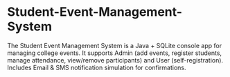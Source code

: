 # Student-Event-Management-System
The Student Event Management System is a Java + SQLite console app for managing college events. It supports Admin (add events, register students, manage attendance, view/remove participants) and User (self-registration). Includes Email &amp; SMS notification simulation for confirmations.
